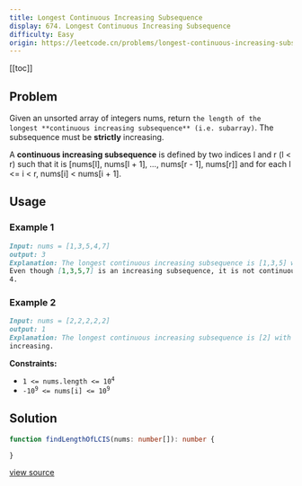 ```yaml
---
title: Longest Continuous Increasing Subsequence
display: 674. Longest Continuous Increasing Subsequence
difficulty: Easy
origin: https://leetcode.cn/problems/longest-continuous-increasing-subsequence
---
```


[[toc]]

## Problem

Given an unsorted array of integers nums, return `the length of the longest **continuous increasing subsequence** (i.e. subarray)`. The subsequence must be **strictly** increasing.

A **continuous increasing subsequence** is defined by two indices l and r (l &lt; r) such that it is [nums[l], nums[l + 1], ..., nums[r - 1], nums[r]] and for each l &lt;= i &lt; r, nums[i] &lt; nums[i + 1].

## Usage

### Example 1

```md
Input: nums = [1,3,5,4,7]
output: 3
Explanation: The longest continuous increasing subsequence is [1,3,5] with length 3.
Even though [1,3,5,7] is an increasing subsequence, it is not continuous as elements 5 and 7 are separated by element
4.
```

### Example 2

```md
Input: nums = [2,2,2,2,2]
output: 1
Explanation: The longest continuous increasing subsequence is [2] with length 1. Note that it must be strictly
increasing.
```

**Constraints:**

- <code>1 &lt;= nums.length &lt;= 10<sup>4</sup></code>
- <code>-10<sup>9</sup> &lt;= nums[i] &lt;= 10<sup>9</sup></code>

## Solution

```ts
function findLengthOfLCIS(nums: number[]): number {

}
```

[view source](https://leetcode.cn/problems/longest-continuous-increasing-subsequence)
